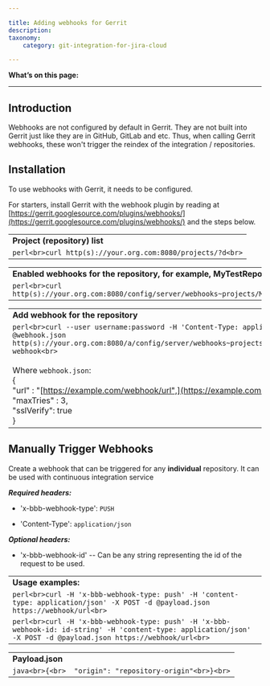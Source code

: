 ```yaml
---

title: Adding webhooks for Gerrit
description:
taxonomy:
    category: git-integration-for-jira-cloud

---
```


**What’s on this page:**

* * *

## Introduction

Webhooks are not configured by default in Gerrit. They are not built into Gerrit just like they are in GitHub, GitLab and etc. Thus, when calling Gerrit webhooks, these won't trigger the reindex of the integration / repositories.

## Installation

To use webhooks with Gerrit, it needs to be configured.

For starters, install Gerrit with the webhook plugin by reading at [https://gerrit.googlesource.com/plugins/webhooks/](https://gerrit.googlesource.com/plugins/webhooks/) and the steps below.

|     |
| --- |
| **Project (repository) list** |
| ```perl<br>curl http(s)://your.org.com:8080/projects/?d<br>``` |

|     |
| --- |
| **Enabled webhooks for the repository, for example, MyTestRepo** |
| ```perl<br>curl http(s)://your.org.com:8080/config/server/webhooks~projects/MyTestRepo/remotes<br>``` |

|     |
| --- |
| **Add webhook for the repository** |
| ```perl<br>curl --user username:password -H 'Content-Type: application/json' -X PUT -d @webhook.json http(s)://your.org.com:8080/a/config/server/webhooks~projects/MyTestRepo/remotes/bbb-webhook<br>```<br><br>Where `webhook.json`:  <br>{  <br>"url" : "[https://example.com/webhook/url",](https://example.com/webhook/url%22)  <br>"maxTries" : 3,  <br>"sslVerify": true  <br>} |

## Manually Trigger Webhooks

Create a webhook that can be triggered for any **individual** repository. It can be used with continuous integration service

_**Required headers:**_

*   'x-bbb-webhook-type': `PUSH`

*   'Content-Type': `application/json`


_**Optional headers:**_

*   'x-bbb-webhook-id' -- Can be any string representing the id of the request to be used.


|     |
| --- |
| **Usage examples:** |
| ```perl<br>curl -H 'x-bbb-webhook-type: push' -H 'content-type: application/json' -X POST -d @payload.json https://webhook/url<br>``` |
| ```perl<br>curl -H 'x-bbb-webhook-type: push' -H 'x-bbb-webhook-id: id-string' -H 'content-type: application/json' -X POST -d @payload.json https://webhook/url<br>``` |

|     |
| --- |
| **Payload.json** |
| ```java<br>{<br>  "origin": "repository-origin"<br>}<br>``` |
